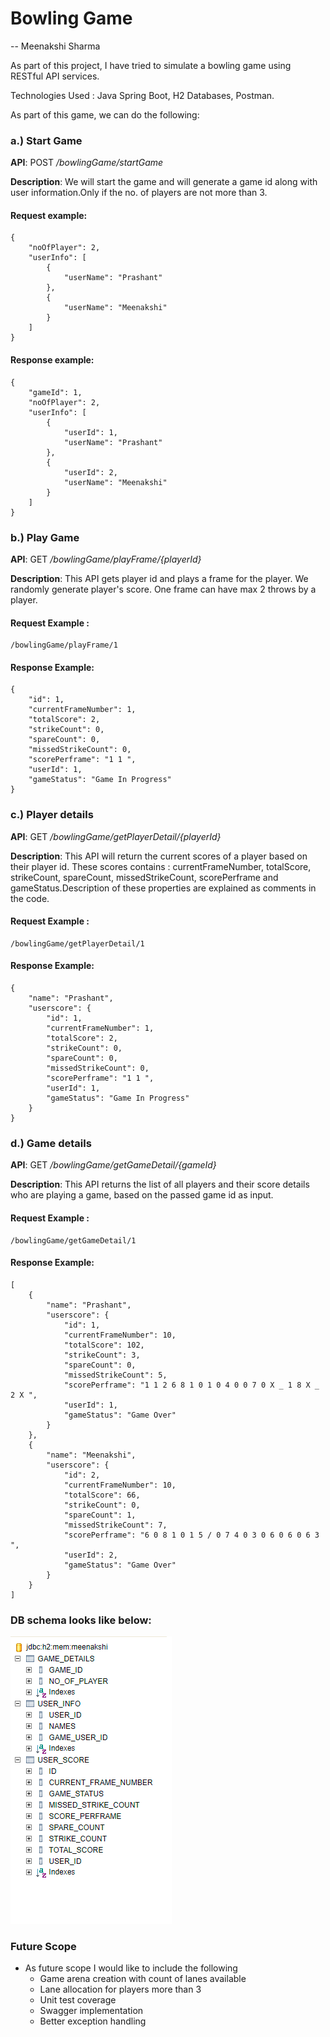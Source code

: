 # Bowling Game
-- Meenakshi Sharma

As part of this project, I have tried to simulate a bowling game using RESTful API services.

Technologies Used : Java Spring Boot, H2 Databases, Postman.

As part of this game, we can do the following:

### a.) Start Game

**API**: POST */bowlingGame/startGame*

**Description**: We will start the game and will generate a game id along with user information.Only if the no. of players are not more than 3.

#### Request example:
```
{
    "noOfPlayer": 2,
    "userInfo": [
        {
            "userName": "Prashant"
        },
        {
            "userName": "Meenakshi"
        }
    ]
} 
```
#### Response example:
```
{
    "gameId": 1,
    "noOfPlayer": 2,
    "userInfo": [
        {
            "userId": 1,
            "userName": "Prashant"
        },
        {
            "userId": 2,
            "userName": "Meenakshi"
        }
    ]
}
```
### b.) Play Game 

**API**: GET */bowlingGame/playFrame/{playerId}*

**Description**: This API gets player id and plays a frame for the player. We randomly generate player's score. One frame can have max 2 throws by a player.

#### Request Example :
```
/bowlingGame/playFrame/1
```

#### Response Example:
```
{
    "id": 1,
    "currentFrameNumber": 1,
    "totalScore": 2,
    "strikeCount": 0,
    "spareCount": 0,
    "missedStrikeCount": 0,
    "scorePerframe": "1 1 ",
    "userId": 1,
    "gameStatus": "Game In Progress"
}
```
### c.) Player details

**API**: GET */bowlingGame/getPlayerDetail/{playerId}*

**Description**: This API will return the current scores of a player based on their player id. These scores contains : currentFrameNumber, totalScore, strikeCount, spareCount, missedStrikeCount, scorePerframe and gameStatus.Description of these properties are explained as comments in the code.

#### Request Example :
```
/bowlingGame/getPlayerDetail/1
```

#### Response Example:
```
{
    "name": "Prashant",
    "userscore": {
        "id": 1,
        "currentFrameNumber": 1,
        "totalScore": 2,
        "strikeCount": 0,
        "spareCount": 0,
        "missedStrikeCount": 0,
        "scorePerframe": "1 1 ",
        "userId": 1,
        "gameStatus": "Game In Progress"
    }
}
```

### d.) Game details

**API**: GET */bowlingGame/getGameDetail/{gameId}*

**Description**: This API returns the list of all players and their score details who are playing a game, based on the passed game id as input.

#### Request Example :
```
/bowlingGame/getGameDetail/1
```

#### Response Example:
```
[
    {
        "name": "Prashant",
        "userscore": {
            "id": 1,
            "currentFrameNumber": 10,
            "totalScore": 102,
            "strikeCount": 3,
            "spareCount": 0,
            "missedStrikeCount": 5,
            "scorePerframe": "1 1 2 6 8 1 0 1 0 4 0 0 7 0 X _ 1 8 X _ 2 X ",
            "userId": 1,
            "gameStatus": "Game Over"
        }
    },
    {
        "name": "Meenakshi",
        "userscore": {
            "id": 2,
            "currentFrameNumber": 10,
            "totalScore": 66,
            "strikeCount": 0,
            "spareCount": 1,
            "missedStrikeCount": 7,
            "scorePerframe": "6 0 8 1 0 1 5 / 0 7 4 0 3 0 6 0 6 0 6 3 ",
            "userId": 2,
            "gameStatus": "Game Over"
        }
    }
]
```

### DB schema looks like below:
![DB_Image](/DB_Image.png)


### Future Scope 

* As future scope I would like to include the following 
    * Game arena creation with count of lanes available
    * Lane allocation for players more than 3
    * Unit test coverage
    * Swagger implementation 
    * Better exception handling
    







